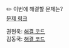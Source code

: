 ✏️ 이번에 해결할 문제는? <br>
[문제 링크](https://leetcode.com/problems/letter-combinations-of-a-phone-number/)

권현욱: [해결 코드]() <br>
김동국: [해결 코드](https://github.com/catomat0/algorithm/blob/main/LeetCode/Medium/0017-letter-combinations-of-a-phone-number/0017-letter-combinations-of-a-phone-number.java) <br>

